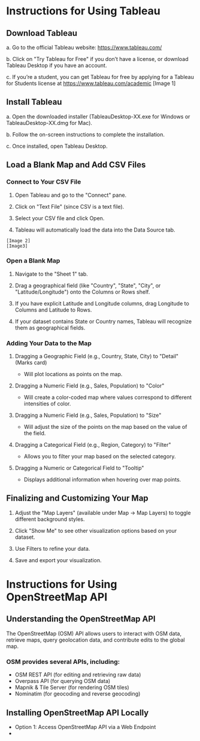 # Instructions for Using Tableau
## Download Tableau
>
   a. Go to the official Tableau website: https://www.tableau.com/
>
   b. Click on "Try Tableau for Free" if you don’t have a license, or download Tableau Desktop if you have an account. 
>
   c. If you’re a student, you can get Tableau for free by applying for a Tableau for Students license at https://www.tableau.com/academic
  [Image 1]
## Install Tableau 
  a. Open the downloaded installer (TableauDesktop-XX.exe for Windows or TableauDesktop-XX.dmg for Mac). 

  b. Follow the on-screen instructions to complete the installation.
 
  c. Once installed, open Tableau Desktop. 
## Load a Blank Map and Add CSV Files
 ### Connect to Your CSV File 
  
   1. Open Tableau and go to the "Connect" pane.
    
   2. Click on "Text File" (since CSV is a text file). 
    
   3. Select your CSV file and click Open. 
    
   4. Tableau will automatically load the data into the Data Source tab. 
    
    [Image 2]
    [Image3]
   ### Open a Blank Map 
  
   1. Navigate to the "Sheet 1" tab. 
    
   2. Drag a geographical field (like "Country", "State", "City", or "Latitude/Longitude") onto the Columns or Rows shelf. 
    
   3. If you have explicit Latitude and Longitude columns, drag Longitude to Columns and Latitude to Rows. 
    
   4. If your dataset contains State or Country names, Tableau will recognize them as geographical fields. 
    
   ### Adding Your Data to the Map 
  
   1. Dragging a Geographic Field (e.g., Country, State, City) to "Detail" (Marks card) 
    
        - Will plot locations as points on the map. 
        
   2. Dragging a Numeric Field (e.g., Sales, Population) to "Color" 
    
      - Will create a color-coded map where values correspond to different intensities of color. 
      
   3. Dragging a Numeric Field (e.g., Sales, Population) to "Size" 
    
      - Will adjust the size of the points on the map based on the value of the field. 
      
   4. Dragging a Categorical Field (e.g., Region, Category) to "Filter" 
    
      - Allows you to filter your map based on the selected category.  
      
   5. Dragging a Numeric or Categorical Field to "Tooltip" 
    
      - Displays additional information when hovering over map points. 
      
  ## Finalizing and Customizing Your Map 
  
   1. Adjust the "Map Layers" (available under Map → Map Layers) to toggle different background styles. 
    
   2. Click "Show Me" to see other visualization options based on your dataset. 
    
   3. Use Filters to refine your data. 
    
   4. Save and export your visualization. 
    
# Instructions for Using OpenStreetMap API
## Understanding the OpenStreetMap API 
The OpenStreetMap (OSM) API allows users to interact with OSM data, retrieve maps, query geolocation data, and contribute edits to the global map. 

### OSM provides several APIs, including: 
   - OSM REST API (for editing and retrieving raw data)
   - Overpass API (for querying OSM data)
   - Mapnik & Tile Server (for rendering OSM tiles)
   - Nominatim (for geocoding and reverse geocoding)
     

## Installing OpenStreetMap API Locally
   - Option 1: Access OpenStreetMap API via a Web Endpoint
   - 
